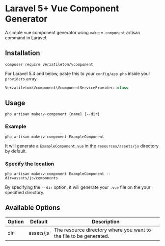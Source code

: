 # Laravel 5+ Vue Component Generator
A simple vue component generator using `make:v-component` artisan command in Laravel.

## Installation
```
composer require verzatiletom/vcomponent
```

For Laravel 5.4  and below, paste this to your `config/app.php` inside your `providers` array.
```php
Verzatiletom\Vcomponent\VcomponentServiceProvider::class
```

## Usage
```
php artisan make:v-component {name} {--dir}
```

### Example
```
php artisan make:v-component ExampleComponent
```
It will generate a `ExampleComponent.vue` in the `resources/assets/js` directory by default.

### Specify the location
```
php artisan make:v-component ExampleComponent --dir=assets/js/components
```
By specifying the `--dir` option, it will generate your `.vue` file on the your specified directory.

## Available Options
| Option | Default   | Description                                                        |
|--------|-----------|--------------------------------------------------------------------|
| dir    | assets/js | The resource directory where you want to the file to be generated. |
